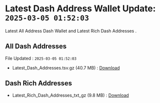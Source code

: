 # Latest Dash Address Wallet Update: `2025-03-05 01:52:03`

Latest All Address Dash Wallet and Latest Rich Dash Addresses .

## All Dash Addresses

File Updated : `2025-03-05 01:52:03`

- Latest_Dash_Addresses.tsv.gz (40.7 MB) : [Download](https://github.com/Pymmdrza/Rich-Address-Wallet/releases/tag/Dash)

## Dash Rich Addresses

- Latest_Rich_Dash_Addresses_txt_gz (9.8 MB) : [Download](https://github.com/Pymmdrza/Rich-Address-Wallet/releases/tag/Dash)
